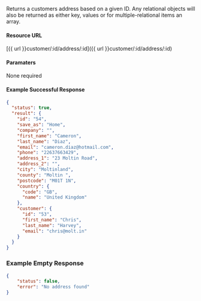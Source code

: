 <!--
@title GET customer/:id/address/:id
@author Moltin Ltd
@description Returns a customers address of the given ID

@sidebar 1
@family Address
@rate No
@auth Yes
@format JSON
@http GET
@version beta
-->

Returns a customers address based on a given ID. Any relational objects will also be returned as either key, values or for multiple-relational items an array.


#### Resource URL
[{{ url }}customer/:id/address/:id]({{ url }}customer/:id/address/:id)


#### Paramaters
None required

<!--code-->
#### Example Successful Response
``` json
{
  "status": true,
  "result": {
    "id": "54",
    "save_as": "Home",
    "company": "",
    "first_name": "Cameron",
    "last_name": "Diaz",
    "email": "cameron.diaz@hotmail.com",
    "phone": "22637663429",
    "address_1": "23 Moltin Road",
    "address_2": "",
    "city": "Moltinland",
    "county": "Moltin ",
    "postcode": "M01T 1N",
    "country": {
      "code": "GB",
      "name": "United Kingdom"
    },
    "customer": {
      "id": "53",
      "first_name": "Chris",
      "last_name": "Harvey",
      "email": "chris@molt.in"
    }
  }
}
```


### Example Empty Response
``` json
{
    "status": false,
    "error": "No address found"
}
```
<!--/code-->